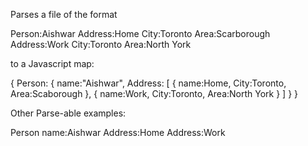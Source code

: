 Parses a file of the format

  Person:Aishwar
    Address:Home
      City:Toronto
      Area:Scarborough
    Address:Work
      City:Toronto
      Area:North York

to a Javascript map:

  {
    Person: {
      name:"Aishwar",
      Address: [
        {
          name:Home,
          City:Toronto,
          Area:Scaborough
        },
        {
          name:Work,
          City:Toronto,
          Area:North York
        }
      ]
    }
  }

Other Parse-able examples:
  
  Person
    name:Aishwar
    Address:Home
    Address:Work
  

